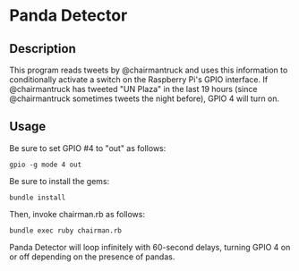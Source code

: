 # Panda Detector

## Description

This program reads tweets by @chairmantruck and uses this information to conditionally activate a switch on the Raspberry Pi's GPIO interface. If @chairmantruck has tweeted "UN Plaza" in the last 19 hours (since @chairmantruck sometimes tweets the night before), GPIO 4 will turn on.

## Usage

Be sure to set GPIO #4 to "out" as follows:

`gpio -g mode 4 out`

Be sure to install the gems:

`bundle install`

Then, invoke chairman.rb as follows:

`bundle exec ruby chairman.rb`

Panda Detector will loop infinitely with 60-second delays, turning GPIO 4 on or off depending on the presence of pandas.